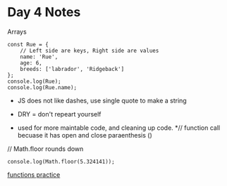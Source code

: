 # Day 4 Notes

Arrays

```
const Rue = {
    // Left side are keys, Right side are values 
    name: 'Rue',
    age: 6,
    breeds: ['labrador', 'Ridgeback']
};
console.log(Rue);
console.log(Rue.name);
```
* JS does not like dashes, use single quote to make a string

* DRY = don't repeart yourself
* used for more maintable code, and cleaning up code.
*// function call becuase it has open and close paraenthesis ()

// Math.floor rounds down
```
console.log(Math.floor(5.324141));
```

[functions practice](https://www.freecodecamp.org/learn/javascript-algorithms-and-data-structures/basic-algorithm-scripting/)